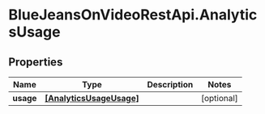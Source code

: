 # BlueJeansOnVideoRestApi.AnalyticsUsage

## Properties
Name | Type | Description | Notes
------------ | ------------- | ------------- | -------------
**usage** | [**[AnalyticsUsageUsage]**](AnalyticsUsageUsage.md) |  | [optional] 


